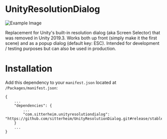 # UnityResolutionDialog

![Example Image](https://github.com/sitterheim/UnityResolutionDialog/blob/develop/example.png)

Replacement for Unity's built-in resolution dialog (aka Screen Selector) that was removed in Unity 2019.3. Works both up front (simply make it the first scene) and as a popup dialog (default key: ESC). Intended for development / testing purposes but can also be used in production.

# Installation 
Add this dependency to your ``manifest.json`` located at ``/Packages/manifest.json``:
```
{
    ...
    "dependencies": {
        ...
        "com.sitterheim.unityresolutiondialog": "https://github.com/sitterheim/UnityResolutionDialog.git#release/stable"
    }
    ...
}
```